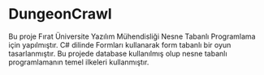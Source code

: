 # DungeonCrawl
 Bu proje Fırat Üniversite Yazılım Mühendisliği Nesne Tabanlı Programlama için yapılmıştır.
 C# dilinde Formları kullanarak form tabanlı bir oyun tasarlanmıştır.
 Bu projede database kullanılmış olup nesne tabanlı programlamanın temel ilkeleri kullanmıştır.
 
